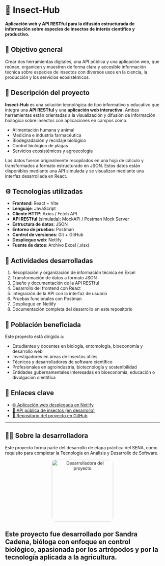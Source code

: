 # 🐞 Insect-Hub
**Aplicación web y API RESTful para la difusión estructurada de información sobre especies de insectos de interés científico y productivo.**

## 🧭 Objetivo general
Crear dos herramientas digitales, una API pública y una aplicación web, que reúnan, organicen y muestren de forma clara y accesible información técnica sobre especies de insectos con diversos usos en la ciencia, la producción y los servicios ecosistémicos.

## 📝 Descripción del proyecto
**Insect-Hub** es una solución tecnológica de tipo informativo y educativo que integra una **API RESTful** y una **aplicación web interactiva**. Ambas herramientas están orientadas a la visualización y difusión de información biológica sobre insectos con aplicaciones en campos como:
- Alimentación humana y animal  
- Medicina e industria farmacéutica  
- Biodegradación y reciclaje biológico  
- Control biológico de plagas  
- Servicios ecosistémicos y agroecología  

Los datos fueron originalmente recopilados en una hoja de cálculo y transformados a formato estructurado en JSON. Estos datos están disponibles mediante una API simulada y se visualizan mediante una interfaz desarrollada en React.

## ⚙️ Tecnologías utilizadas
- **Frontend**: React + Vite  
- **Lenguaje**: JavaScript  
- **Cliente HTTP**: Axios / Fetch API  
- **API RESTful** (simulada): MockAPI / Postman Mock Server  
- **Estructura de datos**: JSON  
- **Entorno de pruebas**: Postman  
- **Control de versiones**: Git + GitHub  
- **Despliegue web**: Netlify  
- **Fuente de datos**: Archivo Excel (.xlsx)  

## 📌 Actividades desarrolladas
1. Recopilación y organización de información técnica en Excel  
2. Transformación de datos a formato JSON  
3. Diseño y documentación de la API RESTful  
4. Desarrollo del frontend con React  
5. Integración de la API con la interfaz de usuario  
6. Pruebas funcionales con Postman  
7. Despliegue en Netlify  
8. Documentación completa del desarrollo en este repositorio  

## 👥 Población beneficiada
Este proyecto está dirigido a:
- Estudiantes y docentes en biología, entomología, bioeconomía y desarrollo web  
- Investigadores en áreas de insectos útiles  
- Técnicos y desarrolladores de software científico  
- Profesionales en agroindustria, biotecnología y sostenibilidad
- Entidades gubernamentales interesadas en bioeconomía, educación o divulgación científica

## 🚀 Enlaces clave
- [🌐 Aplicación web desplegada en Netlify](https://insect-hub.netlify.app/home)  
- [🔗 API pública de insectos (en desarrollo)](https://en_desarrollo.api)  
- [📁 Repositorio del proyecto en GitHub](https://github.com/Kdnastone/insect-hub)

---
## 🙋‍♀️ Sobre la desarrolladora

Este proyecto forma parte del desarrollo de etapa práctica del SENA, como requisito para completar la Tecnología en Análisis y Desarrollo de Software.
<p align="center">
  <img src="assets/profile1.jpg" alt="Desarrolladora del proyecto" width="200" style="border-radius: 12px;">
</p>

Este proyecto fue desarrollado por **Sandra Cadena**, bióloga con enfoque en control biológico, apasionada por los artrópodos y por la tecnología aplicada a la agricultura.
---
